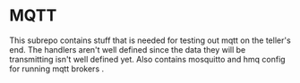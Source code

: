 # MQTT

This subrepo contains stuff that is needed for testing out mqtt on the teller's end. The handlers aren't well defined since the data they will be transmitting isn't well defined yet. Also contains mosquitto and hmq config for running mqtt brokers .
